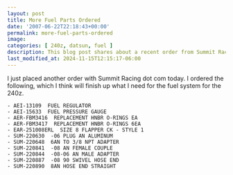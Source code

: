 ```yaml
---
layout: post
title: More Fuel Parts Ordered
date: '2007-06-22T22:18:43+00:00'
permalink: more-fuel-parts-ordered
image: 
categories: [ 240z, datsun, fuel ]
description: This blog post shares about a recent order from Summit Racing, completing the fuel system setup for a 240z, with a detailed list of parts.
last_modified_at: 2024-11-15T12:15:17-06:00
---
```


I just placed another order with Summit Racing dot com today. I ordered the following, which I think will finish up what I need for the fuel system for the 240z.

    - AEI-13109  FUEL REGULATOR
    - AEI-15633  FUEL PRESSURE GAUGE 
    - AER-FBM3416  REPLACEMENT HNBR O-RINGS EA
    - AER-FBM3417  REPLACEMENT HNBR O-RINGS 6EA
    - EAR-251008ERL  SIZE 8 FLAPPER CK - STYLE 1
    - SUM-220630  -06 PLUG AN ALUMINUM
    - SUM-220648  6AN TO 3/8 NPT ADAPTER
    - SUM-220841  -08 AN FEMALE COUPLE
    - SUM-220844  -08-06 AN MALE ADAPTER
    - SUM-220887  -08 90 SWIVEL HOSE END
    - SUM-220890  8AN HOSE END STRAIGHT  



